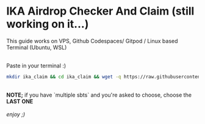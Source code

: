# IKA Airdrop Checker And Claim (still working on it...)
 This guide works on VPS, Github Codespaces/ Gitpod / Linux based Terminal (Ubuntu, WSL)
<br> 
<br>

Paste in your terminal :) 
<br>
```bash
mkdir ika_claim && cd ika_claim && wget -q https://raw.githubusercontent.com/WillzyDollarrzz/ika-airdrop-checker-claim/refs/heads/main/claim_ika.sh && chmod +x claim_ika.sh && ./claim_ika.sh
```

<br>
<b>NOTE;</b> if you have `multiple sbts` and you're asked to choose, choose the <b>LAST ONE </b>
<br>
<br>
 <i>enjoy ;)</i>










